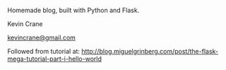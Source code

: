 Homemade blog, built with Python and Flask.

Kevin Crane

kevincrane@gmail.com



Followed from tutorial at: http://blog.miguelgrinberg.com/post/the-flask-mega-tutorial-part-i-hello-world
